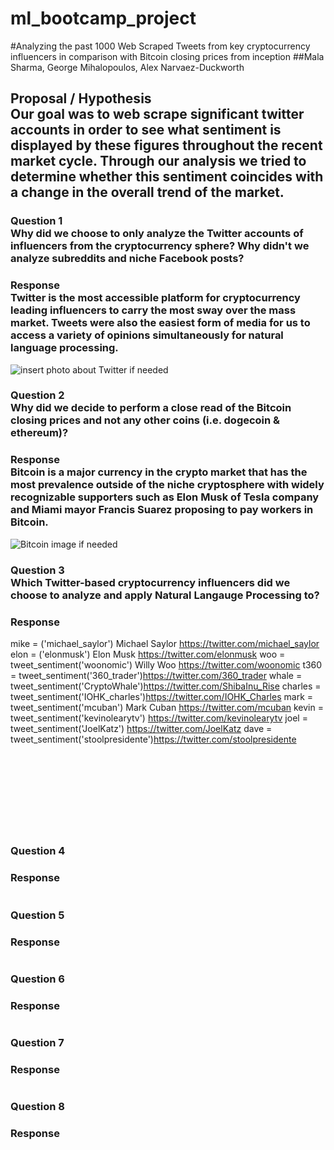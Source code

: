 # ml_bootcamp_project
#Analyzing the past 1000 Web Scraped Tweets from key cryptocurrency influencers in comparison with Bitcoin closing prices from inception
##Mala Sharma, George Mihalopoulos, Alex Narvaez-Duckworth


## Proposal / Hypothesis<br> Our goal was to web scrape significant twitter accounts in order to see what sentiment is displayed by these figures throughout the recent market cycle. Through our analysis we tried to determine whether this sentiment coincides with a change in the overall trend of the market.

### Question 1<br> Why did we choose to only analyze the Twitter accounts of influencers from the cryptocurrency sphere? Why didn't we analyze subreddits and niche Facebook posts? 

### Response <br> Twitter is the most accessible platform for cryptocurrency leading influencers to carry the most sway over the mass market. Tweets were also the easiest form of media for us to access a variety of opinions simultaneously for natural language processing.
![insert photo about Twitter if needed ](
)<br>
### Question 2<br> Why did we decide to perform a close read of the Bitcoin closing prices and not any other coins (i.e. dogecoin & ethereum)?

### Response <br>Bitcoin is a major currency in the crypto market that has the most prevalence outside of the niche cryptosphere with widely recognizable supporters such as Elon Musk of Tesla company and Miami mayor Francis Suarez proposing to pay workers in Bitcoin. 


![Bitcoin image if needed]()<br>
### Question 3<br> Which Twitter-based cryptocurrency influencers did we choose to analyze and apply Natural Langauge Processing to?

### Response <br>
mike = ('michael_saylor') Michael Saylor https://twitter.com/michael_saylor
elon = ('elonmusk') Elon Musk https://twitter.com/elonmusk
woo = tweet_sentiment('woonomic') Willy Woo https://twitter.com/woonomic
t360 = tweet_sentiment('360_trader')https://twitter.com/360_trader
whale = tweet_sentiment('CryptoWhale')https://twitter.com/ShibaInu_Rise
charles = tweet_sentiment('IOHK_charles')https://twitter.com/IOHK_Charles
mark = tweet_sentiment('mcuban') Mark Cuban https://twitter.com/mcuban
kevin = tweet_sentiment('kevinolearytv') https://twitter.com/kevinolearytv
joel = tweet_sentiment('JoelKatz') https://twitter.com/JoelKatz
dave = tweet_sentiment('stoolpresidente')https://twitter.com/stoolpresidente
![]()<br>
###
![]()<br>
###
![]()<br>
###
![]()<br>
### 
![]()<br>
###
![]()<br>
###
![]()<br>
### 
### Question 4<br>

### Response <br>
![]()<br>
### Question 5<br>


### Response <br>
![]()<br>
### Question 6<br>


### Response <br>
![]()<br>
### Question 7<br>


### Response <br>
![]()<br>
### Question 8<br>

### Response <br>
![]()<br>

